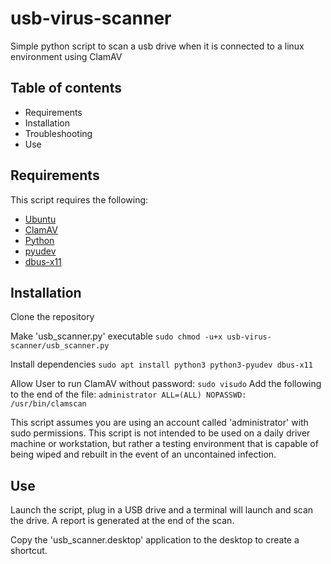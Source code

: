 # usb-virus-scanner

Simple python script to scan a usb drive when it is connected to a linux environment using ClamAV

## Table of contents

- Requirements
- Installation
- Troubleshooting
- Use

## Requirements

This script requires the following:

- [Ubuntu](https://ubuntu.com/)
- [ClamAV](https://www.clamav.net/)
- [Python](https://www.python.org/)
- [pyudev](https://pypi.org/project/pyudev/)
- [dbus-x11](https://packages.ubuntu.com/jammy/dbus-x11)

## Installation

Clone the repository

Make 'usb_scanner.py' executable 
`sudo chmod -u+x usb-virus-scanner/usb_scanner.py`

Install dependencies
`sudo apt install python3 python3-pyudev dbus-x11`

Allow User to run ClamAV without password:
`sudo visudo`
Add the following to the end of the file:
`administrator ALL=(ALL) NOPASSWD: /usr/bin/clamscan`

This script assumes you are using an account called 'administrator' with sudo permissions. This script is not intended to be used on a daily driver machine or workstation, but rather a testing environment that is capable of being wiped and rebuilt in the event of an uncontained infection.

## Use

Launch the script, plug in a USB drive and a terminal will launch and scan the drive. A report is generated at the end of the scan.

Copy the 'usb_scanner.desktop' application to the desktop to create a shortcut.
